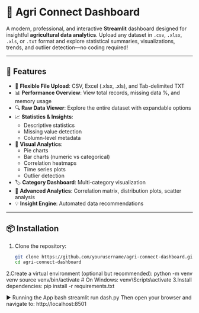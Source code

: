 # 🌱 Agri Connect Dashboard

A modern, professional, and interactive **Streamlit** dashboard designed for insightful **agricultural data analytics**. Upload any dataset in `.csv`, `.xlsx`, `.xls`, or `.txt` format and explore statistical summaries, visualizations, trends, and outlier detection—no coding required!

---

## 🚀 Features

- 📁 **Flexible File Upload**: CSV, Excel (.xlsx, .xls), and Tab-delimited TXT
- 📊 **Performance Overview**: View total records, missing data %, and memory usage
- 🔍 **Raw Data Viewer**: Explore the entire dataset with expandable options
- 📈 **Statistics & Insights**:
  - Descriptive statistics
  - Missing value detection
  - Column-level metadata
- 🎯 **Visual Analytics**:
  - Pie charts
  - Bar charts (numeric vs categorical)
  - Correlation heatmaps
  - Time series plots
  - Outlier detection
- 🏷️ **Category Dashboard**: Multi-category visualization
- 🔬 **Advanced Analytics**: Correlation matrix, distribution plots, scatter analysis
- 💡 **Insight Engine**: Automated data recommendations

---

## 📦 Installation

1. Clone the repository:
   ```bash
   git clone https://github.com/yourusername/agri-connect-dashboard.git
   cd agri-connect-dashboard

2.Create a virtual environment (optional but recommended):
python -m venv venv
source venv/bin/activate  # On Windows: venv\Scripts\activate
3.Install dependencies:
pip install -r requirements.txt

▶️ Running the App
bash
streamlit run dash.py
Then open your browser and navigate to: http://localhost:8501
